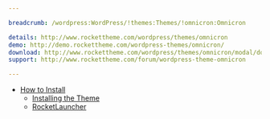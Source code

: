 ```yaml
---

breadcrumb: /wordpress:WordPress/!themes:Themes/!omnicron:Omnicron

details: http://www.rockettheme.com/wordpress/themes/omnicron
demo: http://demo.rockettheme.com/wordpress-themes/omnicron/
download: http://www.rockettheme.com/wordpress/themes/omnicron/modal/downloads
support: http://www.rockettheme.com/forum/wordpress-theme-omnicron

---
```


* [How to Install](../../start/themes.md#how-to-install)
    * [Installing the Theme](../../start/themes.md#installing-the-theme)
    * [RocketLauncher](../../start/rocketlauncher.md)
